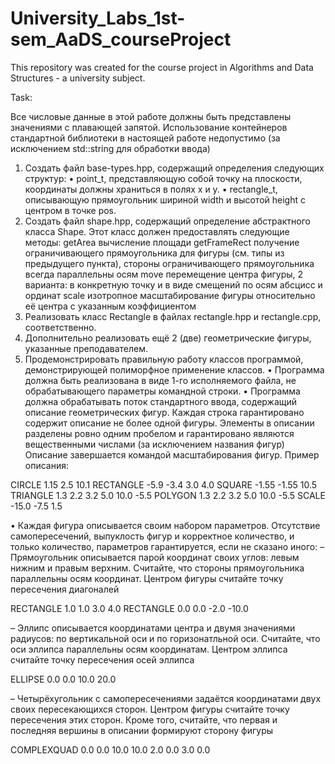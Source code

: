 # University_Labs_1st-sem_AaDS_courseProject
This repository was created for the course project in Algorithms and Data Structures - a university subject.

Task:

Все числовые данные в этой работе должны быть представлены значениями с плавающей запятой.
Использование контейнеров стандартной библиотеки в настоящей работе недопустимо (за исключением
std::string для обработки ввода)
1. Создать файл base-types.hpp, содержащий определения следующих структур:
• point_t, представляющую собой точку на плоскости, координаты должны храниться в полях
x и y.
• rectangle_t, описывающую прямоугольник шириной width и высотой height с центром в точке
pos.
2. Создать файл shape.hpp, содержащий определение абстрактного класса Shape. Этот класс должен
предоставлять следующие методы:
getArea вычисление площади
getFrameRect получение ограничивающего прямоугольника для фигуры (см. типы из предыдущего пункта), стороны ограничивающего прямоугольника всегда параллельны осям
move перемещение центра фигуры, 2 варианта: в конкретную точку и в виде смещений по осям
абсцисс и ординат
scale изотропное масштабирование фигуры относительно её центра с указанным коэффициентом
3. Реализовать класс Rectangle в файлах rectangle.hpp и rectangle.cpp, соответственно.
4. Дополнительно реализовать ещё 2 (две) геометрические фигуры, указанные преподавателем.
5. Продемонстрировать правильную работу классов программой, демонстрирующей полиморфное применение классов.
• Программа должна быть реализована в виде 1-го исполняемого файла, не обрабатывающего
параметры командной строки.
• Программа должна обрабатывать поток стандартного ввода, содержащий описание геометрических фигур. Каждая строка гарантировано содержит описание не более одной фигуры. Элементы в описании разделены ровно одним пробелом и гарантировано являются вещественными
числами (за исключением названия фигур) Описание завершается командой масштабирования
фигур. Пример описания:

CIRCLE 1.15 2.5 10.1
RECTANGLE -5.9 -3.4 3.0 4.0
SQUARE -1.55 -1.55 10.5
TRIANGLE 1.3 2.2 3.2 5.0 10.0 -5.5
POLYGON 1.3 2.2 3.2 5.0 10.0 -5.5
SCALE -15.0 -7.5 1.5

• Каждая фигура описывается своим набором параметров. Отсутствие самопересечений, выпуклость фигур и корректное количество, и только количество, параметров гарантируется, если не
сказано иного:
– Прямоугольник описывается парой координат своих углов: левым нижним и правым верхним. Считайте, что стороны прямоугольника параллельны осям координат. Центром фигуры считайте точку пересечения диагоналей

RECTANGLE 1.0 1.0 3.0 4.0
RECTANGLE 0.0 0.0 -2.0 -10.0

– Эллипс описывается координатами центра и двумя значениями радиусов: по вертикальной
оси и по горизонатльной оси. Считайте, что оси эллипса параллельны осям координатам.
Центром эллипса считайте точку пересечения осей эллипса

ELLIPSE 0.0 0.0 10.0 20.0

– Четырёхугольник с самопересечениями задаётся координатами двух своих пересекающихся
сторон. Центром фигуры считайте точку пересечения этих сторон. Кроме того, считайте,
что первая и последняя вершины в описании формируют сторону фигуры

COMPLEXQUAD 0.0 0.0 10.0 10.0 2.0 0.0 3.0 0.0
